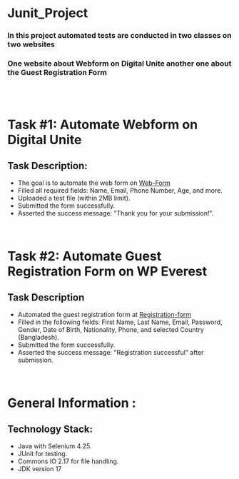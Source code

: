 # Junit_Project
### In this project automated tests are conducted in two classes on two websites
### One website about Webform on Digital Unite another one about the Guest Registration Form  
<br />
<br />

# Task #1: Automate Webform on Digital Unite
## Task Description:
  * The goal is to automate the web form on [Web-Form](https://www.digitalunite.com/practice-webform-learners)
  * Filled all required fields: Name, Email, Phone Number, Age, and more.
  * Uploaded a test file (within 2MB limit).
  * Submitted the form successfully.
  * Asserted the success message: "Thank you for your submission!".
<br />

# Task #2: Automate Guest Registration Form on WP Everest 
## Task Description
  * Automated the guest registration form at [Registration-form](https://demo.wpeverest.com/user-registration/guest-registration-form/)
  * Filled in the following fields: First Name, Last Name, Email, Password, Gender, Date of Birth, Nationality, Phone, and selected Country (Bangladesh).
  * Submitted the form successfully.
  * Asserted the success message: "Registration successful" after submission.

<br />

# General Information :
## Technology Stack:

  * Java with Selenium 4.25.
  * JUnit for testing.
  * Commons IO 2.17 for file handling.
  * JDK version 17

